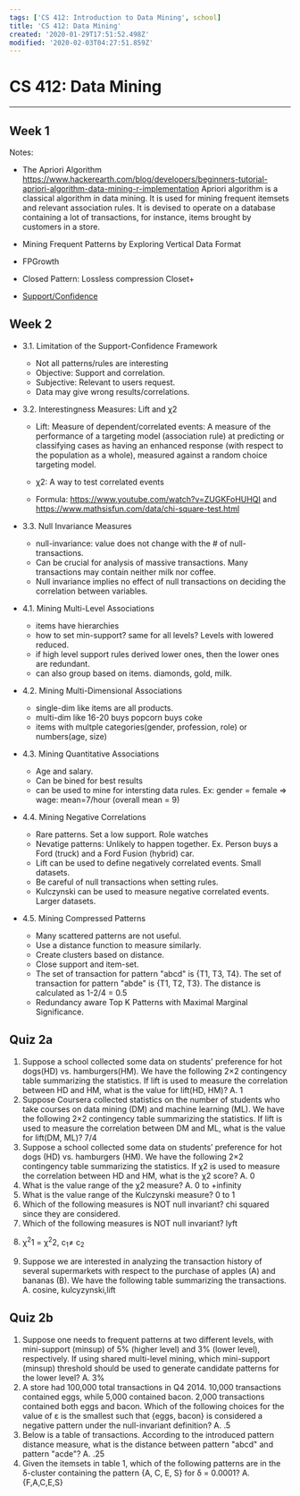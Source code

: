 ```yaml
---
tags: ['CS 412: Introduction to Data Mining', school]
title: 'CS 412: Data Mining'
created: '2020-01-29T17:51:52.498Z'
modified: '2020-02-03T04:27:51.859Z'
---
```


# CS 412: Data Mining
---
## Week 1

Notes:

 - The Apriori Algorithm
https://www.hackerearth.com/blog/developers/beginners-tutorial-apriori-algorithm-data-mining-r-implementation
Apriori algorithm is a classical algorithm in data mining. It is used for mining frequent itemsets and relevant association rules. It is devised to operate on a database containing a lot of transactions, for instance, items brought by customers in a store.

- Mining Frequent Patterns by Exploring Vertical Data Format
- FPGrowth
- Closed Pattern: Lossless compression 
Closet+

- [Support/Confidence](https://www.quora.com/What-is-support-and-confidence-in-data-mining#)

## Week 2

- 3.1. Limitation of the Support-Confidence Framework
  - Not all patterns/rules are interesting 
  - Objective: Support and correlation. 
  - Subjective: Relevant to users request. 
  - Data may give wrong results/correlations. 

- 3.2. Interestingness Measures: Lift and χ2
  - Lift: Measure of dependent/correlated events: A measure of the performance of a targeting model (association rule) at predicting or classifying cases as having an enhanced response (with respect to the population as a whole), measured against a random choice targeting model.
  
  - χ2: A way to test correlated events
  - Formula: https://www.youtube.com/watch?v=ZUGKFoHUHQI and https://www.mathsisfun.com/data/chi-square-test.html


- 3.3. Null Invariance Measures
  - null-invariance: value does not change with the # of null-transactions. 
  - Can be crucial for analysis of massive transactions. Many transactions may contain neither milk nor coffee. 
  - Null invariance implies no effect of null transactions on deciding the correlation between variables.


- 4.1. Mining Multi-Level Associations
  - items have hierarchies 
  - how to set min-support? same for all levels? Levels with lowered reduced. 
  - if high level support rules derived lower ones, then the lower ones are redundant.
  - can also group based on items. diamonds, gold, milk. 

- 4.2. Mining Multi-Dimensional Associations
  - single-dim like items are all products. 
  - multi-dim like 16-20 buys popcorn buys coke
  - items with multple categories(gender, profession, role) or numbers(age, size)

- 4.3. Mining Quantitative Associations
  - Age and salary. 
  - Can be bined for best results
  - can be used to mine for intersting data rules. Ex: gender = female => wage: mean=7/hour (overall mean = 9)

- 4.4. Mining Negative Correlations
  - Rare patterns. Set a low support. Role watches
  - Nevatige patterns: Unlikely to happen together. Ex. Person buys a Ford (truck) and a Ford Fusion (hybrid) car. 
  - Lift can be used to define negatively correlated events. Small datasets.
  - Be careful of null transactions when setting rules. 
  - Kulczynski can be used to measure negative correlated events. Larger datasets. 
  
- 4.5. Mining Compressed Patterns
  - Many scattered patterns are not useful. 
  - Use a distance function to measure similarly. 
  - Create clusters based on distance. 
  - Close support and item-set. 
  - The set of transaction for pattern "abcd" is {T1, T3, T4}. The set of transaction for pattern "abde" is {T1, T2, T3}. The distance is calculated as 1-2/4 = 0.5
  - Redundancy aware Top K Patterns with Maximal Marginal Significance. 
  

## Quiz 2a
1. Suppose a school collected some data on students' preference for hot dogs(HD) vs. hamburgers(HM). We have the following 2×2 contingency table summarizing the statistics. If lift is used to measure the correlation between HD and HM, what is the value for lift(HD, HM)? A. 1
1. Suppose Coursera collected statistics on the number of students who take courses on data mining (DM) and machine learning (ML). We have the following 2×2 contingency table summarizing the statistics. If lift is used to measure the correlation between DM and ML, what is the value for lift(DM, ML)? 7/4
2. Suppose a school collected some data on students’ preference for hot dogs (HD) vs. hamburgers (HM). We have the following 2×2 contingency table summarizing the statistics. If χ2 is used to measure the correlation between HD and HM, what is the χ2 score? A. 0
3. What is the value range of the χ2 measure? A. 0 to +infinity
3. What is the value range of the Kulczynski measure? 0 to 1
4. Which of the following measures is NOT null invariant? chi squared since they are considered. 
4. Which of the following measures is NOT null invariant? lyft
5. <p>χ<sup>2</sup>1 = χ<sup>2</sup>2, c<sub>1</sub>≠ c<sub>2</sub></p>
5. Suppose we are interested in analyzing the transaction history of several supermarkets with respect to the purchase of apples (A) and bananas (B). We have the following table summarizing the transactions. A. cosine, kulcyzynski,lift

## Quiz 2b
1. Suppose one needs to frequent patterns at two different levels, with mini-support (minsup) of 5% (higher level) and 3% (lower level), respectively. If using shared multi-level mining, which mini-support (minsup) threshold should be used to generate candidate patterns for the lower level? A. 3%
2. A store had 100,000 total transactions in Q4 2014. 10,000 transactions contained eggs, while 5,000 contained bacon. 2,000 transactions contained both eggs and bacon. Which of the following choices for the value of ε is the smallest such that {eggs, bacon} is considered a negative pattern under the null-invariant definition? A. .5
3. Below is a table of transactions. According to the introduced pattern distance measure, what is the distance between pattern "abcd" and pattern "acde"? A. .25
4. Given the itemsets in table 1, which of the following patterns are in the δ-cluster containing the pattern {A, C, E, S} for δ = 0.0001? A. {F,A,C,E,S}









